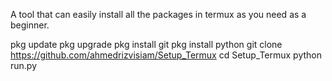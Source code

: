 A tool that can easily install all the packages in termux as you need as a beginner.

pkg update
pkg upgrade
pkg install git
pkg install python
git clone https://github.com/ahmedrizvisiam/Setup_Termux
cd Setup_Termux
python run.py
